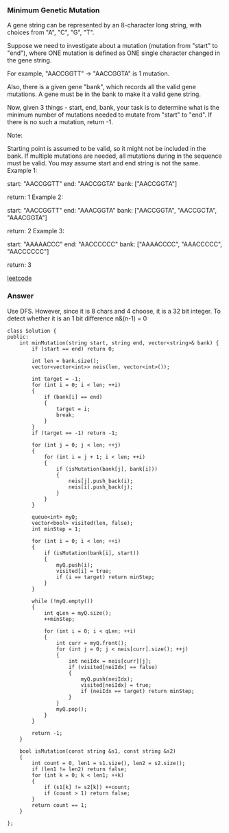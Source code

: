 ### Minimum Genetic Mutation
A gene string can be represented by an 8-character long string, with choices from "A", "C", "G", "T".

Suppose we need to investigate about a mutation (mutation from "start" to "end"), where ONE mutation is defined as ONE single character changed in the gene string.

For example, "AACCGGTT" -> "AACCGGTA" is 1 mutation.

Also, there is a given gene "bank", which records all the valid gene mutations. A gene must be in the bank to make it a valid gene string.

Now, given 3 things - start, end, bank, your task is to determine what is the minimum number of mutations needed to mutate from "start" to "end". If there is no such a mutation, return -1.

Note:

Starting point is assumed to be valid, so it might not be included in the bank.
If multiple mutations are needed, all mutations during in the sequence must be valid.
You may assume start and end string is not the same.
Example 1:

start: "AACCGGTT"
end:   "AACCGGTA"
bank: ["AACCGGTA"]

return: 1
Example 2:

start: "AACCGGTT"
end:   "AAACGGTA"
bank: ["AACCGGTA", "AACCGCTA", "AAACGGTA"]

return: 2
Example 3:

start: "AAAAACCC"
end:   "AACCCCCC"
bank: ["AAAACCCC", "AAACCCCC", "AACCCCCC"]

return: 3


[leetcode](https://leetcode.com/problems/minimum-genetic-mutation/description/)

### Answer 
Use DFS. However, since it is 8 chars and 4 choose, it is a 32 bit integer. To detect whether it is an 1 bit difference n&(n-1) = 0

	class Solution {
	public:
	    int minMutation(string start, string end, vector<string>& bank) {
	        if (start == end) return 0;
	        
	        int len = bank.size();
	        vector<vector<int>> neis(len, vector<int>());
	        
	        int target = -1;
	        for (int i = 0; i < len; ++i)
	        {
	            if (bank[i] == end)
	            {
	                target = i;
	                break;
	            }
	        }
	        if (target == -1) return -1;
	        
	        for (int j = 0; j < len; ++j)
	        {
	            for (int i = j + 1; i < len; ++i)
	            {
	                if (isMutation(bank[j], bank[i]))
	                {
	                    neis[j].push_back(i);
	                    neis[i].push_back(j);
	                }
	            }
	        }
	        
	        queue<int> myQ;
	        vector<bool> visited(len, false);
	        int minStep = 1;
	        
	        for (int i = 0; i < len; ++i)
	        {
	            if (isMutation(bank[i], start))
	            {
	                myQ.push(i);
	                visited[i] = true;
	                if (i == target) return minStep;
	            }
	        }
	        
	        while (!myQ.empty())
	        {
	            int qLen = myQ.size();
	            ++minStep;
	            
	            for (int i = 0; i < qLen; ++i)
	            {
	                int curr = myQ.front();
	                for (int j = 0; j < neis[curr].size(); ++j)
	                {
	                    int neiIdx = neis[curr][j];
	                    if (visited[neiIdx] == false)
	                    {
	                        myQ.push(neiIdx);
	                        visited[neiIdx] = true;
	                        if (neiIdx == target) return minStep;
	                    }
	                }
	                myQ.pop();
	            }
	        }
	        
	        return -1;
	    }
	    
	    bool isMutation(const string &s1, const string &s2)
	    {
	        int count = 0, len1 = s1.size(), len2 = s2.size();
	        if (len1 != len2) return false;
	        for (int k = 0; k < len1; ++k)
	        {
	            if (s1[k] != s2[k]) ++count;
	            if (count > 1) return false;
	        }
	        return count == 1;
	    }
	    
	};